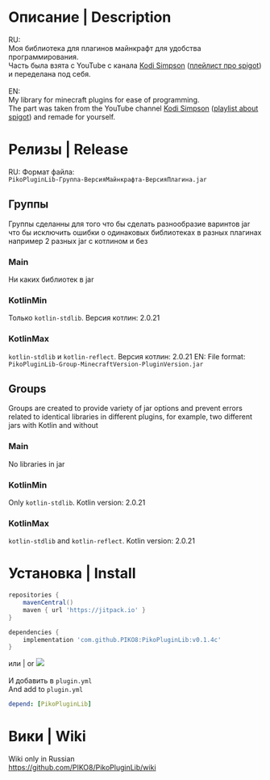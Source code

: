 # Описание |  Description

RU: <br>
Моя библиотека для плагинов майнкрафт для удобства программирования.<br>
Часть была взята с YouTube с канала [Kodi Simpson](https://www.youtube.com/@KodySimpson) ([плейлист про spigot](https://www.youtube.com/playlist?list=PLfu_Bpi_zcDNEKmR82hnbv9UxQ16nUBF7)) и переделана под  себя.<br>
<br>EN:<br>
My library for minecraft plugins for ease of programming.<br>
The part was taken from the YouTube channel [Kodi Simpson](https://www.youtube.com/@KodySimpson) ([playlist about spigot](https://www.youtube.com/playlist?list=PLfu_Bpi_zcDNEKmR82hnbv9UxQ16nUBF7)) and remade for yourself.<br>

# Релизы | Release
RU:
Формат файла: <br>
`PikoPluginLib-Группа-ВерсияМайнкрафта-ВерсияПлагина.jar`<br>
## Группы
Группы сделанны для того что бы сделать разнообразие варинтов jar что бы исключить ошибки о одинаковых библиотеках в разных плагинах например 2 разных jar с котлином и без
### Main
Ни каких библиотек в jar
### KotlinMin
Только `kotlin-stdlib`. Версия котлин: 2.0.21
### KotlinMax 
`kotlin-stdlib` и `kotlin-reflect`. Версия котлин: 2.0.21
EN:
File format: <br>
`PikoPluginLib-Group-MinecraftVersion-PluginVersion.jar`<br>
## Groups
Groups are created to provide variety of jar options and prevent errors related to identical libraries in different plugins, for example, two different jars with Kotlin and without

### Main
No libraries in jar
### KotlinMin
Only `kotlin-stdlib`. Kotlin version: 2.0.21
### KotlinMax 
`kotlin-stdlib` and `kotlin-reflect`. Kotlin version: 2.0.21
# Установка | Install
```groovy
repositories {
    mavenCentral()
    maven { url 'https://jitpack.io' }
}

dependencies {
    implementation 'com.github.PIKO8:PikoPluginLib:v0.1.4c'
}
```
или | or
[![](https://jitpack.io/v/PIKO8/PikoPluginLib.svg)](https://jitpack.io/#PIKO8/PikoPluginLib)<br>
<br>
И добавить в `plugin.yml`<br>
And add to `plugin.yml`<br>
```yml
depend: [PikoPluginLib]
```
# Вики | Wiki
Wiki only in Russian<br>
https://github.com/PIKO8/PikoPluginLib/wiki

